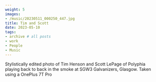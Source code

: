 ```yaml
---
weight: 5
images:
- /music/20230511_000250_447.jpg
title: Tim and Scott
date: 2023-05-10
tags:
- archive # all posts
- work
- People
- Music
---
```


Stylistically edited photo of Tim Henson and Scott LePage of Polyphia playing back to back in the smoke at SGW3 Galvanizers, Glasgow. Taken using a OnePlus 7T Pro

